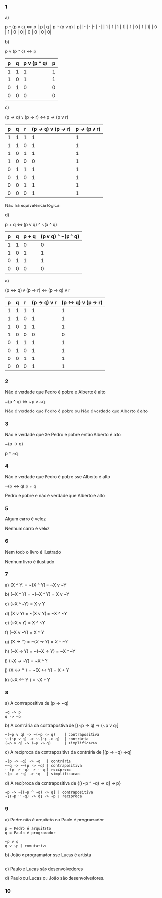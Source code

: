 ### 1

a)

p ^ (p v q) <=> p
| p  | q  | p ^ (p v q)  | p|
|-   |-   |-             | -|
| 1  | 1  | 1            | 1|
| 1  | 0  | 1            | 1|
| 0  | 1  | 0            | 0|
| 0  | 0  | 0            | 0|

b)

p v (p ^ q) <=> p

| p  | q  | p v (p ^ q)  |p|
| -  | -  | -            |-|
| 1  | 1  | 1            |1|
| 1  | 0  | 1            |1|
| 0  | 1  | 0            |0|
| 0  | 0  | 0            |0|

c)

(p -> q) v (p -> r) <=> p -> (p v r)

| p  | q  | r  | (p -> q) v (p -> r)  |p -> (p v r) |
| -  | -  | -  | -                    |-            |
| 1  | 1  | 1  | 1                    |1            |
| 1  | 1  | 0  | 1                    |1            |
| 1  | 0  | 1  | 1                    |1            |
| 1  | 0  | 0  | 0                    |1            |
| 0  | 1  | 1  | 1                    |1            |
| 0  | 1  | 0  | 1                    |1            |
| 0  | 0  | 1  | 1                    |1            |
| 0  | 0  | 0  | 1                    |1            |

Não há equivalência lógica

d)

p + q <=> (p v q) ^ ~(p ^ q)

| p  | q  | p + q  |(p v q) ^ ~(p ^ q) |
| -  | -  | -      |-                  |
| 1  | 1  | 0      |0                  |
| 1  | 0  | 1      |1                  |
| 0  | 1  | 1      |1                  |
| 0  | 0  | 0      |0                  |

e)

(p <-> q) v (p -> r) <=> (p -> q) v r

| p  | q  | r  | (p -> q) v r  | (p <-> q) v (p -> r) |
| -  | -  | -  | -             | -                    |
| 1  | 1  | 1  | 1             |1                     |
| 1  | 1  | 0  | 1             |1                     |
| 1  | 0  | 1  | 1             |1                     |
| 1  | 0  | 0  | 0             |0                     |
| 0  | 1  | 1  | 1             |1                     |
| 0  | 1  | 0  | 1             |1                     |
| 0  | 0  | 1  | 1             |1                     |
| 0  | 0  | 0  | 1             |1                     |

### 2

Não é verdade que Pedro é pobre e Alberto é alto

~(p ^ q) <=> ~p v ~q

Não é verdade que Pedro é pobre ou Não é verdade que Alberto é alto

### 3

Não é verdade que Se Pedro é pobre então Alberto é alto

~(p -> q)

p ^ ~q

### 4

Não é verdade que Pedro é pobre sse Alberto é alto

~(p <-> q)
p + q


Pedro é pobre e não é verdade que Alberto é alto

### 5

Algum carro é veloz

Nenhum carro é veloz

### 6

Nem todo o livro é ilustrado

Nenhum livro é ilustrado

### 7

a) (X ^ Y)      = ~(X ^ Y) = ~X v ~Y

b) (~X ^ Y)     = ~(~X ^ Y) = X v ~Y

c) (~X ^ ~Y)    = X v Y

d) (X v Y)      = ~(X v Y) = ~X ^ ~Y

e) (~X v Y)     = X ^ ~Y

f) (~X v ~Y)    = X ^ Y

g) (X -> Y)     = ~(X -> Y) = X ^ ~Y

h) (~X -> Y)    = ~(~X -> Y) = ~X ^ ~Y

i) (~X -> ~Y)   = ~X ^ Y

j) (X <-> Y )   = ~(X <-> Y) = X + Y

k) (~X <-> Y )  = ~X + Y

### 8

a) A contrapositiva de (p -> ~q)
```
~q -> p
q -> ~p
```

b) A contrária da contrapostiva de [(~p -> q) -> (~p v q)]
```
~(~p v q) -> ~(~p -> q)    | contrapositiva
~~(~p v q) -> ~~(~p -> q)  | contrária
(~p v q) -> (~p -> q)      | simplificacao
```



c) A recíproca da contrapositiva da contrária de [(p -> ~q) ->q]
```
~(p -> ~q) -> ~q   | contrária
~~q -> ~~(p -> ~q) | contrapositiva
~~(p -> ~q) -> ~~q | recíproca
~(p -> ~q) -> ~q   | simplificacao
```


d) A recíproca da contrapositiva de {[(~p ^ ~q) -> q] -> p}
```
~p -> ~[(~p ^ ~q) -> q] | contrapositiva
~[(~p ^ ~q) -> q] -> ~p | recíproca
```

### 9

a) Pedro não é arquiteto ou Paulo é programador.
```
p = Pedro é arquiteto
q = Paulo é programador

~p v q
q v ~p | comutativa
```

b) João é programador sse Lucas é artista
```
```

c) Paulo e Lucas são desenvolvedores

d) Paulo ou Lucas ou João são desenvolvedores.

### 10


